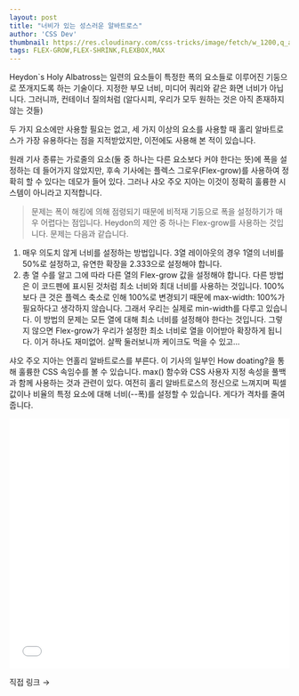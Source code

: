 ```yaml
---
layout: post
title: "너비가 있는 성스러운 알바트로스"
author: 'CSS Dev'
thumbnail: https://res.cloudinary.com/css-tricks/image/fetch/w_1200,q_auto,f_auto/https://css-tricks.com/wp-content/uploads/2020/07/unholy-albatross.png
tags: FLEX-GROW,FLEX-SHRINK,FLEXBOX,MAX
---
```



Heydon`s Holy Albatross는 일련의 요소들이 특정한 폭의 요소들로 이루어진 기둥으로 쪼개지도록 하는 기술이다. 지정한 부모 너비, 미디어 쿼리와 같은 화면 너비가 아닙니다. 그러니까, 컨테이너 질의처럼 (알다시피, 우리가 모두 원하는 것은 아직 존재하지 않는 것들)

두 가지 요소에만 사용할 필요는 없고, 세 가지 이상의 요소를 사용할 때 홀리 알바트로스가 가장 유용하다는 점을 지적받았지만, 이전에도 사용해 본 적이 있습니다.

원래 기사 종류는 가로줄의 요소(둘 중 하나는 다른 요소보다 커야 한다는 뜻)에 폭을 설정하는 데 들어가지 않았지만, 후속 기사에는 플렉스 그로우(Flex-grow)를 사용하여 정확히 할 수 있다는 데모가 들어 있다. 그러나 샤오 주오 지아는 이것이 정확히 훌륭한 시스템이 아니라고 지적합니다.

> 문제는 폭이 해킹에 의해 점령되기 때문에 비적재 기둥으로 폭을 설정하기가 매우 어렵다는 점입니다.
Heydon의 제안 중 하나는 Flex-grow를 사용하는 것입니다. 문제는 다음과 같습니다.
1. 매우 의도치 않게 너비를 설정하는 방법입니다. 3열 레이아웃의 경우 1열의 너비를 50%로 설정하고, 유연한 확장을 2.333으로 설정해야 합니다.
2. 총 열 수를 알고 그에 따라 다른 열의 Flex-grow 값을 설정해야 합니다.
다른 방법은 이 코드펜에 표시된 것처럼 최소 너비와 최대 너비를 사용하는 것입니다. 100%보다 큰 것은 플렉스 축소로 인해 100%로 변경되기 때문에 max-width: 100%가 필요하다고 생각하지 않습니다. 그래서 우리는 실제로 min-width를 다루고 있습니다.
이 방법의 문제는 모든 열에 대해 최소 너비를 설정해야 한다는 것입니다. 그렇지 않으면 Flex-grow가 우리가 설정한 최소 너비로 열을 이어받아 확장하게 됩니다.
이거 하나도 재미없어.
살짝 둘러보니까 케이크도 먹을 수 있고…

샤오 주오 지아는 언홀리 알바트로스를 부른다. 이 기사의 일부인 How doating?을 통해 훌륭한 CSS 속임수를 볼 수 있습니다. max() 함수와 CSS 사용자 지정 속성을 풀백과 함께 사용하는 것과 관련이 있다. 여전히 홀리 알바트로스의 정신으로 느껴지며 픽셀 값이나 비율의 특정 요소에 대해 너비(--폭)를 설정할 수 있습니다. 게다가 격차를 줄여줍니다.

<div class="wp-block-cp-codepen-gutenberg-embed-block cp_embed_wrapper resizable" style="height: 450px;"><iframe id="cp_embed_GRoMdVa" src="//codepen.io/anon/embed/GRoMdVa?height=450&amp;theme-id=1&amp;slug-hash=GRoMdVa&amp;default-tab=css,result" height="450" scrolling="no" frameborder="0" allowfullscreen="" allowpaymentrequest="" name="CodePen Embed GRoMdVa" title="CodePen Embed GRoMdVa" class="cp_embed_iframe" style="width: 100%; overflow: hidden; height: 100%;">CodePen Embed Fallback</iframe><div class="win-size-grip" style="touch-action: none;"></div></div>

직접 링크 →